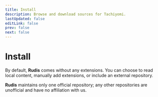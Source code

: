 ```yaml
---
title: Install
description: Browse and download sources for Tachiyomi.
lastUpdated: false
editLink: false
prev: false
next: false
---
```


# Install

By default, **Rudis** comes without any extensions.
You can choose to read local content, manually add extensions, or include an external repository.

**Rudis** maintains only one official repository; any other repositories are unofficial and have no affiliation with us.

<AddRepoButton/>

<ExtensionsWrapper/>

<script setup>
import AddRepoButton from '@theme/components/AddRepoButton.vue'
import ExtensionsWrapper from '@theme/components/Extensions/ExtensionsWrapper.vue'
</script>
